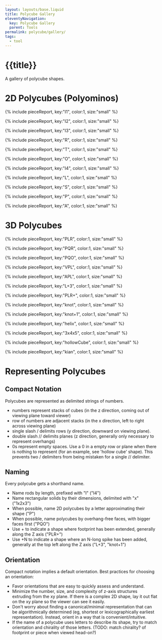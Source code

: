 ```yaml
---
layout: layouts/base.liquid
title: Polycube Gallery
eleventyNavigation:
  key: Polycube Gallery
  parent: Tools
permalink: polycube/gallery/
tags:
  - tool
---
```

# {{title}}
A gallery of polycube shapes.

# 2D Polycubes (Polyominos)

{% include pieceReport, key:"I1", color:1, size:"small" %}

{% include pieceReport, key:"I2", color:1, size:"small" %}

{% include pieceReport, key:"I3", color:1, size:"small" %}

{% include pieceReport, key:"R", color:1, size:"small" %}

{% include pieceReport, key:"T", color:1, size:"small" %}

{% include pieceReport, key:"O", color:1, size:"small" %}

{% include pieceReport, key:"I4", color:1, size:"small" %}

{% include pieceReport, key:"L", color:1, size:"small" %}

{% include pieceReport, key:"S", color:1, size:"small" %}

{% include pieceReport, key:"P", color:1, size:"small" %}

{% include pieceReport, key:"A", color:1, size:"small" %}

# 3D Polycubes

{% include pieceReport, key:"PLR", color:1, size:"small" %}

{% include pieceReport, key:"PQR", color:1, size:"small" %}

{% include pieceReport, key:"PQO", color:1, size:"small" %}

{% include pieceReport, key:"VPL", color:1, size:"small" %}

{% include pieceReport, key:"APL", color:1, size:"small" %}

{% include pieceReport, key:"L+3", color:1, size:"small" %}

{% include pieceReport, key:"PLR+", color:1, size:"small" %}

{% include pieceReport, key:"knot", color:1, size:"small" %}

{% include pieceReport, key:"knot+1", color:1, size:"small" %}

{% include pieceReport, key:"helix", color:1, size:"small" %}

{% include pieceReport, key:"3x4x5", color:1, size:"small" %}

{% include pieceReport, key:"hollowCube", color:1, size:"small" %}

{% include pieceReport, key:"kian", color:1, size:"small" %}

# Representing Polycubes
## Compact Notation
Polycubes are represented as delimited strings of numbers.
* numbers represent stacks of cubes (in the z direction, coming out of viewing plane toward viewer)
* row of numbers are adjacent stacks (in the x direction, left to right across viewing plane)
* single slash / delimits rows (y direction, downward on viewing plane).
* double slash // delimits planes (z direction, generally only necessary to represent overhangs)
* 0s represent empty spaces. Use a 0 in a empty row or plane when there is nothing to represent (for an example, see 'hollow cube' shape). This prevents two / delimiters from being mistaken for a single // delimiter.

## Naming
Every polycube gets a shorthand name.
* Name rods by length, prefixed with "I" ("I4")
* Name rectangular solids by their dimensions, delimited with "x" ("1x2x3")
* When possible, name 2D polycubes by a letter approximating their shape ("P")
* When possible, name polycubes by overhang-free faces, with bigger faces first ("PQO")
* Use + to indicate a shape where footprint has been extended, generally along the Z axis ("PLR+")
* Use +N to indicate a shape where an N-long spike has been added, generally at the top left along the Z axis ("L+3", "knot+1")

## Orientation
Compact notation implies a default orientation. Best practices for choosing an orientation:
* Favor orientations that are easy to quickly assess and understand.
* Minimize the number, size, and complexity of z-axis structures extruding from the xy plane. If there is a complex 2D shape, lay it out flat on the xy plane so the viewer can see it easily.
* Don't worry about finding a canonical/minimal representation that can be algorithmically determined (eg, shortest or lexicographically earliest representation). Instead, orient in a way that is convenient/intuitive.
* If the name of a polycube uses letters to describe its shape, try to match orientation and chirality of those letters. (TODO: match chirality? of footprint or piece when viewed head-on?)
